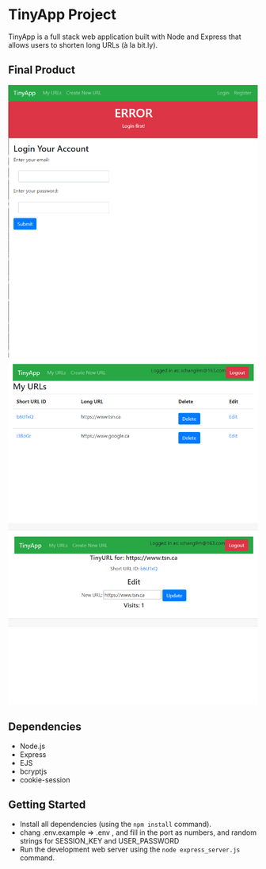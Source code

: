 # TinyApp Project

TinyApp is a full stack web application built with Node and Express that allows users to shorten long URLs (à la bit.ly).

## Final Product

!["screenshot of login page"](https://github.com/schang9m/tinyapp/blob/master/docs/2024-07-11%20175423.png)
!["screenshot of home page"](https://github.com/schang9m/tinyapp/blob/master/docs/2024-07-11%20175439.png)
!["screenshot of edit page"](https://github.com/schang9m/tinyapp/blob/master/docs/2024-07-11%20175445.png)

## Dependencies

- Node.js
- Express
- EJS
- bcryptjs
- cookie-session

## Getting Started

- Install all dependencies (using the `npm install` command).
- chang .env.example => .env , and fill in the port as numbers, and random strings for SESSION_KEY and USER_PASSWORD
- Run the development web server using the `node express_server.js` command.
